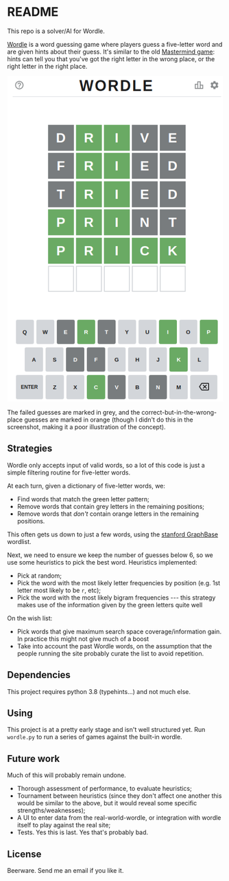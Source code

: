 # README
This repo is a solver/AI for Wordle.

[Wordle](https://www.powerlanguage.co.uk/wordle/) is a word guessing game where players guess a five-letter word and are given hints about their guess.  It's similar to the old [Mastermind game](https://en.wikipedia.org/wiki/Mastermind_(board_game)): hints can tell you that you've got the right letter in the wrong place, or the right letter in the right place.

![Screenshot of wordle](wordle.png)

The failed guesses are marked in grey, and the correct-but-in-the-wrong-place guesses are marked in orange (though I didn't do this in the screenshot, making it a poor illustration of the concept).

## Strategies
Wordle only accepts input of valid words, so a lot of this code is just a simple filtering routine for five-letter words.

At each turn, given a dictionary of five-letter words, we:

 - Find words that match the green letter pattern;
 - Remove words that contain grey letters in the remaining positions;
 - Remove words that _don't_ contain orange letters in the remaining positions.

This often gets us down to just a few words, using the [stanford GraphBase](https://www-cs-faculty.stanford.edu/~knuth/sgb.html) wordlist.

Next, we need to ensure we keep the number of guesses below 6, so we use some heuristics to pick the best word.  Heuristics implemented:

 - Pick at random;
 - Pick the word with the most likely letter frequencies by position (e.g. 1st letter most likely to be `r`, etc);
 - Pick the word with the most likely bigram frequencies --- this strategy makes use of the information given by the green letters quite well

On the wish list:

 - Pick words that give maximum search space coverage/information gain.  In practice this might not give much of a boost
 - Take into account the past Wordle words, on the assumption that the people running the site probably curate the list to avoid repetition.





## Dependencies
This project requires python 3.8 (typehints...) and not much else.

## Using
This project is at a pretty early stage and isn't well structured yet.  Run `wordle.py` to run a series of games against the built-in wordle.


## Future work
Much of this will probably remain undone.

 - Thorough assessment of performance, to evaluate heuristics;
 - Tournament between heuristics (since they don't affect one another this would be similar to the above, but it would reveal some specific strengths/weaknesses);
 - A UI to enter data from the real-world-wordle, or integration with wordle itself to play against the real site;
 - Tests.  Yes this is last.  Yes that's probably bad.

## License
Beerware.  Send me an email if you like it.
